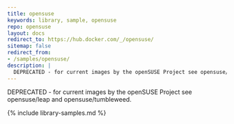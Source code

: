 ```yaml
---
title: opensuse
keywords: library, sample, opensuse
repo: opensuse
layout: docs
redirect_to: https://hub.docker.com/_/opensuse/
sitemap: false
redirect_from:
- /samples/opensuse/
description: |
  DEPRECATED - for current images by the openSUSE Project see opensuse/leap and opensuse/tumbleweed.
---
```


DEPRECATED - for current images by the openSUSE Project see opensuse/leap and opensuse/tumbleweed.


{% include library-samples.md %}
